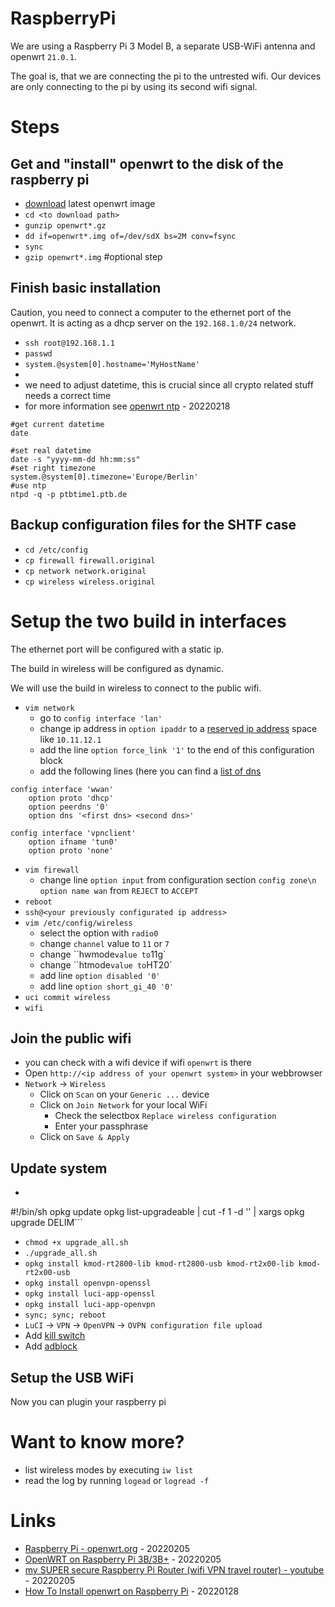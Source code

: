 # RaspberryPi

We are using a Raspberry Pi 3 Model B, a separate USB-WiFi antenna and openwrt `21.0.1`.

The goal is, that we are connecting the pi to the untrested wifi. Our devices are only connecting to the pi by using its second wifi signal.

# Steps

## Get and "install" openwrt to the disk of the raspberry pi

* [download](https://openwrt.org/toh/raspberry_pi_foundation/raspberry_pi) latest openwrt image
* `cd <to download path>`
* `gunzip openwrt*.gz`
* `dd if=openwrt*.img of=/dev/sdX bs=2M conv=fsync`
* `sync`
* `gzip openwrt*.img` #optional step

## Finish basic installation

Caution, you need to connect a computer to the ethernet port of the openwrt. It is acting as a dhcp server on the `192.168.1.0/24` network.

* `ssh root@192.168.1.1`
* `passwd`
* `system.@system[0].hostname='MyHostName'`
* 
* we need to adjust datetime, this is crucial since all crypto related stuff needs a correct time
* for more information see [openwrt ntp](https://openwrt.org/docs/guide-user/services/ntp/client-server) - 20220218
```
#get current datetime
date

#set real datetime
date -s "yyyy-mm-dd hh:mm:ss"
#set right timezone
system.@system[0].timezone='Europe/Berlin'
#use ntp
ntpd -q -p ptbtime1.ptb.de

```

## Backup configuration files for the SHTF case

* `cd /etc/config`
* `cp firewall firewall.original`
* `cp network network.original`
* `cp wireless wireless.original`

# Setup the two build in interfaces

The ethernet port will be configured with a static ip.

The build in wireless will be configured as dynamic.

We will use the build in wireless to connect to the public wifi.

* `vim network`
    * go to `config interface 'lan'`
    * change ip address in `option ipaddr` to a [reserved ip address](https://en.wikipedia.org/wiki/Reserved_IP_addresses) space like `10.11.12.1`
    * add the line `option force_link '1'` to the end of this configuration block
    * add the following lines (here you can find a [list of dns](../../../network/dns.md)
```
config interface 'wwan'
    option proto 'dhcp'
    option peerdns '0'
    option dns '<first dns> <second dns>'

config interface 'vpnclient'
    option ifname 'tun0'
    option proto 'none'
```
* `vim firewall`
    * change line `option input` from configuration section `config zone\n option name wan` from `REJECT` to `ACCEPT`
* `reboot`
* `ssh@<your previously configurated ip address>`
* `vim /etc/config/wireless`
    * select the option with `radio0`
    * change `channel` value to `11` or `7`
    * change ``hwmode` value to `11g`
    * change ``htmode` value to `HT20`
    * add line `option disabled '0'`
    * add line `option short_gi_40 '0'`
* `uci commit wireless`
* `wifi`

## Join the public wifi

* you can check with a wifi device if wifi `openwrt` is there
* Open `http://<ip address of your openwrt system>` in your webbrowser
* `Network` -> `Wireless`
    * Click on `Scan` on your `Generic ...` device
    * Click on `Join Network` for your local WiFi
        * Check the selectbox `Replace wireless configuration`
        * Enter your passphrase
    * Click on `Save & Apply`

## Update system

* ```echo > upgrade_all.sh <<DELIM
#!/bin/sh
opkg update
opkg list-upgradeable | cut -f 1 -d '' | xargs opkg upgrade
DELIM```
* `chmod +x upgrade_all.sh`
* `./upgrade_all.sh`
* `opkg install kmod-rt2800-lib kmod-rt2800-usb kmod-rt2x00-lib kmod-rt2x00-usb`
* `opkg install openvpn-openssl`
* `opkg install luci-app-openssl`
* `opkg install luci-app-openvpn`
* `sync; sync; reboot`
* `LuCI` -> `VPN` -> `OpenVPN` -> `OVPN configuration file upload`
* Add [kill switch](https://openwrt.org/docs/guide-user/services/vpn/openvpn/extras#kill_switch)
* Add [adblock](https://github.com/openwrt/packages/blob/master/net/adblock/files/README.md)

## Setup the USB WiFi

Now you can plugin your raspberry pi

# Want to know more?

* list wireless modes by executing `iw list`
* read the log by running `logead` or `logread -f`

# Links

* [Raspberry Pi - openwrt.org](https://openwrt.org/toh/raspberry_pi_foundation/raspberry_pi) - 20220205
* [OpenWRT on Raspberry Pi 3B/3B+](https://www.aspyct.org/openwrt/raspberry-pi.html) - 20220205
* [my SUPER secure Raspberry Pi Router (wifi VPN travel router) - youtube](https://www.youtube.com/watch?v=jlHWnKVpygw) - 20220205
* [How To Install openwrt on Raspberry Pi](https://github.com/mikenizo808/How-To-Install-openwrt-on-Raspberry-Pi) - 20220128
